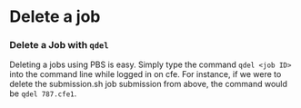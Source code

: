 # Delete a job

### Delete a Job with `qdel`

Deleting a jobs using PBS is easy. Simply type the command `qdel <job ID>` into the command line while logged in on cfe. For instance, if we were to delete the submission.sh job submission from above, the command would be `qdel 787.cfe1`.

